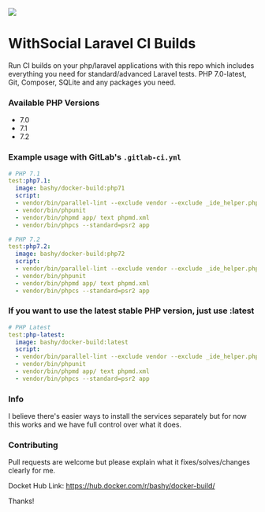 ![](https://withsocial.com/assets/img/logo/withsocial.black.black.72ppi.png)

# WithSocial Laravel CI Builds

Run CI builds on your php/laravel applications with this repo which includes everything you need for standard/advanced Laravel tests. PHP 7.0-latest, Git, Composer, SQLite and any packages you need.

### Available PHP Versions
* 7.0
* 7.1
* 7.2

### Example usage with GitLab's `.gitlab-ci.yml`
```yml
# PHP 7.1
test:php7.1:
  image: bashy/docker-build:php71
  script:
  - vendor/bin/parallel-lint --exclude vendor --exclude _ide_helper.php .
  - vendor/bin/phpunit
  - vendor/bin/phpmd app/ text phpmd.xml
  - vendor/bin/phpcs --standard=psr2 app

# PHP 7.2
test:php7.2:
  image: bashy/docker-build:php72
  script:
  - vendor/bin/parallel-lint --exclude vendor --exclude _ide_helper.php .
  - vendor/bin/phpunit
  - vendor/bin/phpmd app/ text phpmd.xml
  - vendor/bin/phpcs --standard=psr2 app
```

### If you want to use the latest stable PHP version, just use :latest
```yml
# PHP Latest
test:php-latest:
  image: bashy/docker-build:latest
  script:
  - vendor/bin/parallel-lint --exclude vendor --exclude _ide_helper.php .
  - vendor/bin/phpunit
  - vendor/bin/phpmd app/ text phpmd.xml
  - vendor/bin/phpcs --standard=psr2 app
```

### Info 
I believe there's easier ways to install the services separately but for now this works and we have full control over what it does.

### Contributing
Pull requests are welcome but please explain what it fixes/solves/changes clearly for me.



Docket Hub Link: https://hub.docker.com/r/bashy/docker-build/


Thanks!

